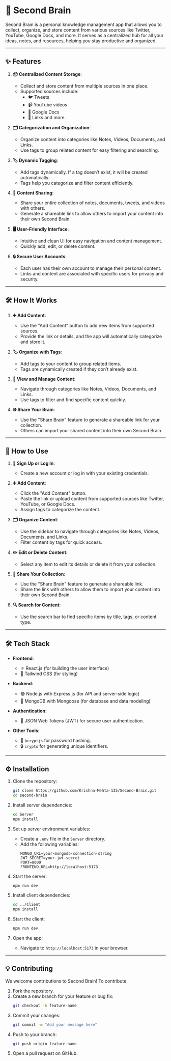 # 🧠 Second Brain

Second Brain is a personal knowledge management app that allows you to collect, organize, and store content from various sources like Twitter, YouTube, Google Docs, and more. It serves as a centralized hub for all your ideas, notes, and resources, helping you stay productive and organized.

---

## ✨ Features

1. **📦 Centralized Content Storage**:
   - Collect and store content from multiple sources in one place.
   - Supported sources include:
     - 🐦 Tweets
     - 📹 YouTube videos
     - 📄 Google Docs
     - 🔗 Links and more.

2. **🗂️ Categorization and Organization**:
   - Organize content into categories like Notes, Videos, Documents, and Links.
   - Use tags to group related content for easy filtering and searching.

3. **🏷️ Dynamic Tagging**:
   - Add tags dynamically. If a tag doesn’t exist, it will be created automatically.
   - Tags help you categorize and filter content efficiently.

4. **🔗 Content Sharing**:
   - Share your entire collection of notes, documents, tweets, and videos with others.
   - Generate a shareable link to allow others to import your content into their own Second Brain.

5. **🖥️ User-Friendly Interface**:
   - Intuitive and clean UI for easy navigation and content management.
   - Quickly add, edit, or delete content.

6. **🔒 Secure User Accounts**:
   - Each user has their own account to manage their personal content.
   - Links and content are associated with specific users for privacy and security.

---

## 🛠️ How It Works

1. **➕ Add Content**:
   - Use the "Add Content" button to add new items from supported sources.
   - Provide the link or details, and the app will automatically categorize and store it.

2. **🏷️ Organize with Tags**:
   - Add tags to your content to group related items.
   - Tags are dynamically created if they don’t already exist.

3. **📂 View and Manage Content**:
   - Navigate through categories like Notes, Videos, Documents, and Links.
   - Use tags to filter and find specific content quickly.

4. **🌐 Share Your Brain**:
   - Use the "Share Brain" feature to generate a shareable link for your collection.
   - Others can import your shared content into their own Second Brain.

---

## 🚀 How to Use

1. **🔑 Sign Up or Log In**:
   - Create a new account or log in with your existing credentials.

2. **➕ Add Content**:
   - Click the "Add Content" button.
   - Paste the link or upload content from supported sources like Twitter, YouTube, or Google Docs.
   - Assign tags to categorize the content.

3. **🗂️ Organize Content**:
   - Use the sidebar to navigate through categories like Notes, Videos, Documents, and Links.
   - Filter content by tags for quick access.

4. **✏️ Edit or Delete Content**:
   - Select any item to edit its details or delete it from your collection.

5. **🔗 Share Your Collection**:
   - Use the "Share Brain" feature to generate a shareable link.
   - Share the link with others to allow them to import your content into their own Second Brain.

6. **🔍 Search for Content**:
   - Use the search bar to find specific items by title, tags, or content type.

---

## 🛠️ Tech Stack

- **Frontend**:
  - ⚛️ React.js (for building the user interface)
  - 🎨 Tailwind CSS (for styling)

- **Backend**:
  - 🟢 Node.js with Express.js (for API and server-side logic)
  - 🍃 MongoDB with Mongoose (for database and data modeling)

- **Authentication**:
  - 🔐 JSON Web Tokens (JWT) for secure user authentication.

- **Other Tools**:
  - 🔑 `bcryptjs` for password hashing.
  - 🔒 `crypto` for generating unique identifiers.

---

## ⚙️ Installation

1. Clone the repository:
   ```bash
   git clone https://github.com/Krishna-Mehta-135/Second-Brain.git
   cd second-brain
   ```

2. Install server dependencies:
   ```bash
   cd Server
   npm install
   ```

3. Set up server environment variables:
   - Create a `.env` file in the `Server` directory.
   - Add the following variables:
     ```
     MONGO_URI=your-mongodb-connection-string
     JWT_SECRET=your-jwt-secret
     PORT=8000
     FRONTEND_URL=http://localhost:5173
     ```

4. Start the server:
   ```bash
   npm run dev
   ```

5. Install client dependencies:
   ```bash
   cd ../Client
   npm install
   ```

6. Start the client:
   ```bash
   npm run dev
   ```

7. Open the app:
   - Navigate to `http://localhost:5173` in your browser.

---

## 💡 Contributing

We welcome contributions to Second Brain! To contribute:

1. Fork the repository.
2. Create a new branch for your feature or bug fix:
   ```bash
   git checkout -b feature-name
   ```
3. Commit your changes:
   ```bash
   git commit -m "Add your message here"
   ```
4. Push to your branch:
   ```bash
   git push origin feature-name
   ```
5. Open a pull request on GitHub.
